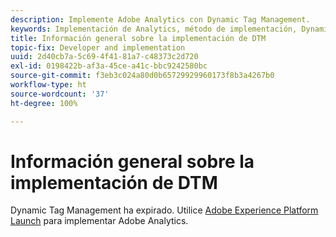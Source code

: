 ```yaml
---
description: Implemente Adobe Analytics con Dynamic Tag Management.
keywords: Implementación de Analytics, método de implementación, Dynamic Tag Management, dtm
title: Información general sobre la implementación de DTM
topic-fix: Developer and implementation
uuid: 2d40cb7a-5c69-4f41-81a7-c48373c2d720
exl-id: 0198422b-af3a-45ce-a41c-bbc9242580bc
source-git-commit: f3eb3c024a80d0b65729929960173f8b3a4267b0
workflow-type: ht
source-wordcount: '37'
ht-degree: 100%

---
```


# Información general sobre la implementación de DTM

Dynamic Tag Management ha expirado. Utilice [Adobe Experience Platform Launch](/help/implement/launch/overview.md) para implementar Adobe Analytics.
